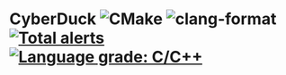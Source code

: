 # CyberDuck ![CMake](https://github.com/CyberDuckProject/CyberDuck/workflows/CMake/badge.svg) ![clang-format](https://github.com/CyberDuckProject/CyberDuck/workflows/clang-format/badge.svg) [![Total alerts](https://img.shields.io/lgtm/alerts/g/CyberDuckProject/CyberDuck.svg?logo=lgtm&logoWidth=18)](https://lgtm.com/projects/g/CyberDuckProject/CyberDuck/alerts/) [![Language grade: C/C++](https://img.shields.io/lgtm/grade/cpp/g/CyberDuckProject/CyberDuck.svg?logo=lgtm&logoWidth=18)](https://lgtm.com/projects/g/CyberDuckProject/CyberDuck/context:cpp)

